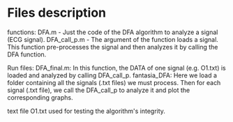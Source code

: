 # Files description

functions:
DFA.m - Just the code of the DFA algorithm to analyze a signal (ECG signal). 
DFA_call_p.m - The argument of the function loads a signal. This function pre-processes the signal and then analyzes it by calling the DFA function. 

Run files:
DFA_final.m: In this function, the DATA of one signal (e.g. O1.txt) is loaded and analyzed by calling DFA_call_p. 
fantasia_DFA: Here we load a folder containing all the signals (.txt files) we must process. Then for each signal (.txt file), we call the DFA_call_p to analyze it and plot the corresponding graphs. 

text file O1.txt used for testing the algorithm's integrity.
